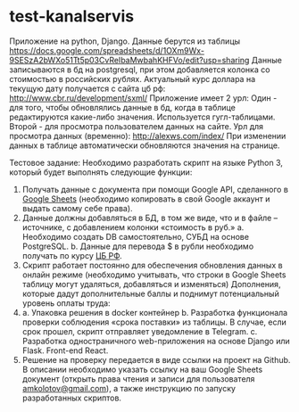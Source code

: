 # test-kanalservis
Приложение на python, Django.
Данные берутся из таблицы https://docs.google.com/spreadsheets/d/1OXm9Wx-9SESzA2bWXo51Tt5p03CvReIbaMwbahKHFVo/edit?usp=sharing
Данные записываются в бд на postgresql, при этом добавляется колонка со стоимостью в российских рублях. 
Актуальный курс доллара на текущую дату получается с сайта цб рф: http://www.cbr.ru/development/sxml/
Приложение имеет 2 урл:
Один - для того, чтобы обновлялись данные в бд, когда в таблице редактируются какие-либо значения. Используется гугл-таблицами.
Второй - для просмотра пользователем данных на сайте.
Урл для просмотра данных (временно): http://alexws.com/index/
При изменении данных в таблице автоматически обновляются значения на странице.

Тестовое задание:
Необходимо разработать скрипт на языке Python 3, который будет выполнять следующие функции:

1. Получать данные с документа при помощи Google API, сделанного в [Google Sheets](https://docs.google.com/spreadsheets/d/1f-qZEX1k_3nj5cahOzntYAnvO4ignbyesVO7yuBdv_g/edit) (необходимо копировать в свой Google аккаунт и выдать самому себе права).
2. Данные должны добавляться в БД, в том же виде, что и в файле –источнике, с добавлением колонки «стоимость в руб.»
    a. Необходимо создать DB самостоятельно, СУБД на основе PostgreSQL.
    b. Данные для перевода $ в рубли необходимо получать по курсу [ЦБ РФ](https://www.cbr.ru/development/SXML/).
3. Скрипт работает постоянно для обеспечения обновления данных в онлайн режиме (необходимо учитывать, что строки в Google Sheets таблицу могут удаляться, добавляться и изменяться)
Дополнения, которые дадут дополнительные баллы и поднимут потенциальный уровень оплаты труда:
4. a. Упаковка решения в docker контейнер
    b. Разработка функционала проверки соблюдения «срока поставки» из таблицы. В случае, если срок прошел, скрипт отправляет уведомление в Telegram.
    c. Разработка одностраничного web-приложения на основе Django или Flask. Front-end React.
5. Решение на проверку передается в виде ссылки на проект на Github.
В описании необходимо указать ссылку на ваш Google Sheets документ (открыть права чтения и записи для пользователя amkolotov@gmail.com), а также инструкцию по запуску разработанных скриптов.
